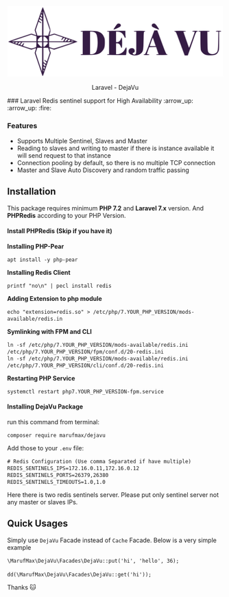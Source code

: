 <p align="center"><a href="https://github.com/marufmax/dejavu" target="_blank"><img src="./dejavu.svg"></a></p>
<p align="center">
    Laravel - DejaVu
</p>
### Laravel Redis sentinel support for High Availability :arrow_up: :arrow_up: :fire:  



### Features

* Supports Multiple Sentinel, Slaves and Master
* Reading to slaves and writing to master if there is instance available it will send request to that instance
* Connection pooling by default, so there is no multiple TCP connection 
* Master and Slave Auto Discovery  and random traffic passing



## Installation
This package requires  minimum **PHP 7.2** and **Laravel 7.x** version. And **PHPRedis** according to your PHP Version.  

#### **Install PHPRedis (Skip if you have it)**

**Installing PHP-Pear**

```shell
apt install -y php-pear
```

**Installing Redis Client**

```shell
printf "no\n" | pecl install redis
```

**Adding Extension to php module**

```
echo "extension=redis.so" > /etc/php/7.YOUR_PHP_VERSION/mods-available/redis.in
```

**Symlinking with FPM and CLI** 

```
ln -sf /etc/php/7.YOUR_PHP_VERSION/mods-available/redis.ini /etc/php/7.YOUR_PHP_VERSION/fpm/conf.d/20-redis.ini
ln -sf /etc/php/7.YOUR_PHP_VERSION/mods-available/redis.ini /etc/php/7.YOUR_PHP_VERSION/cli/conf.d/20-redis.ini
```

**Restarting PHP Service**

```
systemctl restart php7.YOUR_PHP_VERSION-fpm.service
```



#### Installing DejaVu Package

run this command from terminal: 

```shell
composer require marufmax/dejavu
```



Add those to your `.env` file: 

```
# Redis Configuration (Use comma Separated if have multiple)
REDIS_SENTINELS_IPS=172.16.0.11,172.16.0.12
REDIS_SENTINELS_PORTS=26379,26380
REDIS_SENTINELS_TIMEOUTS=1.0,1.0
```

Here there is two redis sentinels server. Please put only sentinel server not any master or slaves IPs. 



## Quick Usages
Simply use `DejaVu` Facade instead of `Cache` Facade. Below is a very simple example
```shell
\MarufMax\DejaVu\Facades\DejaVu::put('hi', 'hello', 36);

dd(\MarufMax\DejaVu\Facades\DejaVu::get('hi'));
```


Thanks :cat: 

